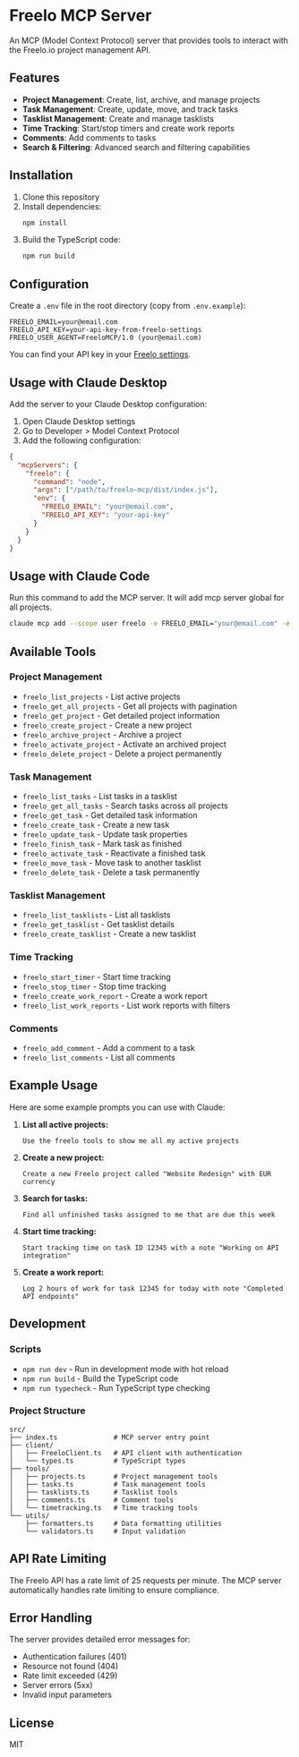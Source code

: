 # Freelo MCP Server

An MCP (Model Context Protocol) server that provides tools to interact with the Freelo.io project management API.

## Features

- **Project Management**: Create, list, archive, and manage projects
- **Task Management**: Create, update, move, and track tasks
- **Tasklist Management**: Create and manage tasklists
- **Time Tracking**: Start/stop timers and create work reports
- **Comments**: Add comments to tasks
- **Search & Filtering**: Advanced search and filtering capabilities

## Installation

1. Clone this repository
2. Install dependencies:
   ```bash
   npm install
   ```
3. Build the TypeScript code:
   ```bash
   npm run build
   ```

## Configuration

Create a `.env` file in the root directory (copy from `.env.example`):

```env
FREELO_EMAIL=your@email.com
FREELO_API_KEY=your-api-key-from-freelo-settings
FREELO_USER_AGENT=FreeloMCP/1.0 (your@email.com)
```

You can find your API key in your [Freelo settings](https://app.freelo.io/profil/nastaveni).

## Usage with Claude Desktop

Add the server to your Claude Desktop configuration:

1. Open Claude Desktop settings
2. Go to Developer > Model Context Protocol
3. Add the following configuration:

```json
{
  "mcpServers": {
    "freelo": {
      "command": "node",
      "args": ["/path/to/freelo-mcp/dist/index.js"],
      "env": {
        "FREELO_EMAIL": "your@email.com",
        "FREELO_API_KEY": "your-api-key"
      }
    }
  }
}
```

## Usage with Claude Code

Run this command to add the MCP server. It will add mcp server global for all projects.

```bash
claude mcp add --scope user freelo -e FREELO_EMAIL="your@email.com" -e FREELO_API_KEY="your-api-key" -- node [path-to-cloned-directory]/dist/index.js
```

## Available Tools

### Project Management

- `freelo_list_projects` - List active projects
- `freelo_get_all_projects` - Get all projects with pagination
- `freelo_get_project` - Get detailed project information
- `freelo_create_project` - Create a new project
- `freelo_archive_project` - Archive a project
- `freelo_activate_project` - Activate an archived project
- `freelo_delete_project` - Delete a project permanently

### Task Management

- `freelo_list_tasks` - List tasks in a tasklist
- `freelo_get_all_tasks` - Search tasks across all projects
- `freelo_get_task` - Get detailed task information
- `freelo_create_task` - Create a new task
- `freelo_update_task` - Update task properties
- `freelo_finish_task` - Mark task as finished
- `freelo_activate_task` - Reactivate a finished task
- `freelo_move_task` - Move task to another tasklist
- `freelo_delete_task` - Delete a task permanently

### Tasklist Management

- `freelo_list_tasklists` - List all tasklists
- `freelo_get_tasklist` - Get tasklist details
- `freelo_create_tasklist` - Create a new tasklist

### Time Tracking

- `freelo_start_timer` - Start time tracking
- `freelo_stop_timer` - Stop time tracking
- `freelo_create_work_report` - Create a work report
- `freelo_list_work_reports` - List work reports with filters

### Comments

- `freelo_add_comment` - Add a comment to a task
- `freelo_list_comments` - List all comments

## Example Usage

Here are some example prompts you can use with Claude:

1. **List all active projects:**
   ```
   Use the freelo tools to show me all my active projects
   ```

2. **Create a new project:**
   ```
   Create a new Freelo project called "Website Redesign" with EUR currency
   ```

3. **Search for tasks:**
   ```
   Find all unfinished tasks assigned to me that are due this week
   ```

4. **Start time tracking:**
   ```
   Start tracking time on task ID 12345 with a note "Working on API integration"
   ```

5. **Create a work report:**
   ```
   Log 2 hours of work for task 12345 for today with note "Completed API endpoints"
   ```

## Development

### Scripts

- `npm run dev` - Run in development mode with hot reload
- `npm run build` - Build the TypeScript code
- `npm run typecheck` - Run TypeScript type checking

### Project Structure

```
src/
├── index.ts              # MCP server entry point
├── client/
│   ├── FreeloClient.ts   # API client with authentication
│   └── types.ts          # TypeScript types
├── tools/
│   ├── projects.ts       # Project management tools
│   ├── tasks.ts          # Task management tools
│   ├── tasklists.ts      # Tasklist tools
│   ├── comments.ts       # Comment tools
│   └── timetracking.ts   # Time tracking tools
└── utils/
    ├── formatters.ts     # Data formatting utilities
    └── validators.ts     # Input validation
```

## API Rate Limiting

The Freelo API has a rate limit of 25 requests per minute. The MCP server automatically handles rate limiting to ensure compliance.

## Error Handling

The server provides detailed error messages for:
- Authentication failures (401)
- Resource not found (404)
- Rate limit exceeded (429)
- Server errors (5xx)
- Invalid input parameters

## License

MIT
